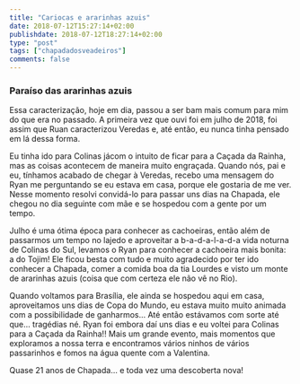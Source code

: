 ```yaml
---
title: "Cariocas e ararinhas azuis"
date: 2018-07-12T15:27:14+02:00
publishdate: 2018-07-12T18:27:14+02:00
type: "post"
tags: ["chapadadosveadeiros"]
comments: false
---
```

### Paraíso das ararinhas azuis

Essa caracterização, hoje em dia, passou a ser bam mais comum para mim do que era no passado. A primeira vez que ouvi foi em julho de 2018, foi assim que Ruan caracterizou Veredas e, até então, eu nunca tinha pensado em lá dessa forma. 

Eu tinha ido para Colinas jácom o intuito de ficar para a Caçada da Rainha, mas as coisas acontecem de maneira muito engraçada. Quando nós, pai e eu, tínhamos acabado de chegar à Veredas, recebo uma mensagem do Ryan me perguntando se eu estava em casa, porque ele gostaria de me ver. Nesse momento resolvi convidá-lo para passar uns dias na Chapada, ele chegou no dia seguinte com mãe e se hospedou com a gente por um tempo. 

Julho é uma ótima época para conhecer as cachoeiras, então além de passarmos um tempo no lajedo e aproveitar a b-a-d-a-l-a-d-a vida noturna de Colinas do Sul, levamos o Ryan para conhecer a cachoeira mais bonita: a do Tojim! Ele ficou besta com tudo e muito agradecido por ter ido conhecer a Chapada, comer a comida boa da tia Lourdes e visto um monte de ararinhas azuis (coisa que com certeza ele não vê no Rio). 

Quando voltamos para Brasília, ele ainda se hospedou aqui em casa, aproveitamos uns dias de Copa do Mundo, eu estava muito muito animada com a possibilidade de ganharmos... Até então estávamos com sorte até que... tragédias né. Ryan foi embora daí uns dias e eu voltei para Colinas para a Caçada da Rainha!! Mais um grande evento, mais momentos que exploramos a nossa terra e encontramos vários ninhos de vários passarinhos e fomos na água quente com a Valentina.

Quase 21 anos de Chapada... e toda vez uma descoberta nova!